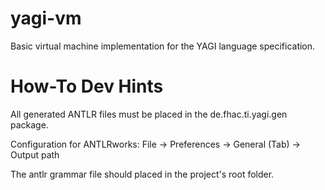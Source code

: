 yagi-vm
=======

Basic virtual machine implementation for the YAGI language specification.

How-To Dev Hints
=======

All generated ANTLR files must be placed in the de.fhac.ti.yagi.gen package.

Configuration for ANTLRworks:
  File -> Preferences -> General (Tab) -> Output path
  
The antlr grammar file should placed in the project's root folder. 
